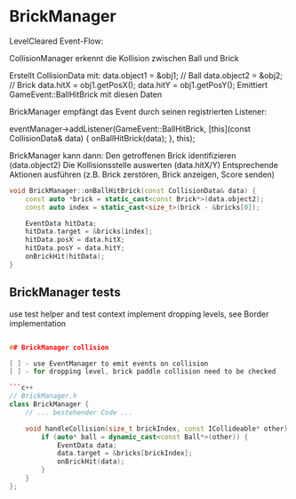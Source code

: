 # BrickManager

LevelCleared
Event-Flow:

CollisionManager erkennt die Kollision zwischen Ball und Brick

Erstellt CollisionData mit:
data.object1 = &obj1; // Ball
data.object2 = &obj2; // Brick
data.hitX = obj1.getPosX();
data.hitY = obj1.getPosY();
Emittiert GameEvent::BallHitBrick mit diesen Daten

BrickManager empfängt das Event durch seinen registrierten Listener:

eventManager->addListener(GameEvent::BallHitBrick,
[this](const CollisionData& data) { onBallHitBrick(data); },
this);

BrickManager kann dann:
Den getroffenen Brick identifizieren (data.object2)
Die Kollisionsstelle auswerten (data.hitX/Y)
Entsprechende Aktionen ausführen (z.B. Brick zerstören, Brick anzeigen, Score senden)

```c++
void BrickManager::onBallHitBrick(const CollisionData& data) {
    const auto *brick = static_cast<const Brick*>(data.object2);
    const auto index = static_cast<size_t>(brick - &bricks[0]);

    EventData hitData;
    hitData.target = &bricks[index];
    hitData.posX = data.hitX;
    hitData.posY = data.hitY;
    onBrickHit(hitData);
}
```

## BrickManager tests

use test helper and test context
implement dropping levels, see Border implementation

```c++

## BrickManager collision

[ ] - use EventManager to emit events on collision
[ ] - for dropping level, brick paddle collision need to be checked

```c++
// BrickManager.h
class BrickManager {
    // ... bestehender Code ...

    void handleCollision(size_t brickIndex, const ICollideable* other) {
        if (auto* ball = dynamic_cast<const Ball*>(other)) {
            EventData data;
            data.target = &bricks[brickIndex];
            onBrickHit(data);
        }
    }
};
```
